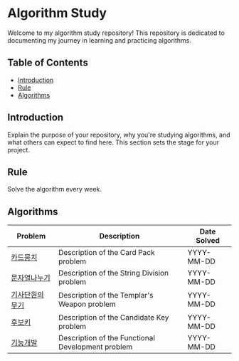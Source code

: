 # Algorithm Study

Welcome to my algorithm study repository! This repository is dedicated to documenting my journey in learning and practicing algorithms.

## Table of Contents

- [Introduction](#introduction)
- [Rule](#Rule)
- [Algorithms](#algorithms)

## Introduction

Explain the purpose of your repository, why you're studying algorithms, and what others can expect to find here. This section sets the stage for your project.

## Rule

Solve the algorithm every week.


## Algorithms

| Problem | Description | Date Solved |
|---------|-------------|-------------|
| [카드뭉치](https://school.programmers.co.kr/learn/courses/30/lessons/159994?language=kotlin) | Description of the Card Pack problem | YYYY-MM-DD |
| [문자열나누기](https://school.programmers.co.kr/learn/courses/30/lessons/140108) | Description of the String Division problem | YYYY-MM-DD |
| [기사단원의 무기](https://school.programmers.co.kr/learn/courses/30/lessons/136798) | Description of the Templar's Weapon problem | YYYY-MM-DD |
| [후보키](https://school.programmers.co.kr/learn/courses/30/lessons/42890) | Description of the Candidate Key problem | YYYY-MM-DD |
| [기능개발](https://school.programmers.co.kr/learn/courses/30/lessons/42586) | Description of the Functional Development problem | YYYY-MM-DD |

